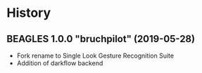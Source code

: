 # History


BEAGLES 1.0.0 "bruchpilot" (2019-05-28)
------------------

* Fork rename to Single Look Gesture Recognition Suite
* Addition of darkflow backend

